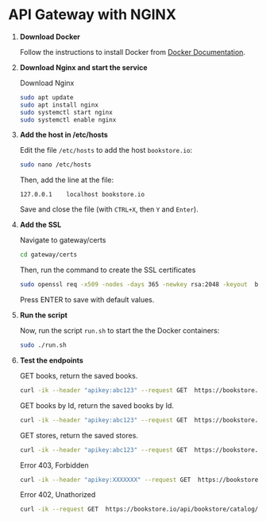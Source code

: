 # API Gateway with NGINX

1. **Download Docker**

    Follow the instructions to install Docker from [Docker Documentation](https://docs.docker.com/get-docker/).

2. **Download Nginx and start the service**

    Download Nginx

    ```bash
    sudo apt update
    sudo apt install nginx
    sudo systemctl start nginx
    sudo systemctl enable nginx
    ```

3. **Add the host in /etc/hosts**

    Edit the file `/etc/hosts` to add the host `bookstore.io`:

    ```bash
    sudo nano /etc/hosts
    ```

    Then, add the line at the file:

    ```text
    127.0.0.1    localhost bookstore.io
    ```

    Save and close the file (with `CTRL+X`, then `Y` and `Enter`).

4. **Add the SSL**

    Navigate to gateway/certs
    ```bash
    cd gateway/certs
    ```
    
    Then, run the command to create the SSL certificates 
    ```bash
    sudo openssl req -x509 -nodes -days 365 -newkey rsa:2048 -keyout  bookstore.key -out bookstore.crt -config bookstore.conf
    ```

    Press ENTER to save with default values.


5. **Run the script**

    Now, run the script `run.sh` to start the the Docker containers:

    ```bash
    sudo ./run.sh
    ```
6. **Test the endpoints**

    GET books, return the saved books.
    ```bash
    curl -ik --header "apikey:abc123" --request GET  https://bookstore.io/api/bookstore/catalog/books
    ```

    GET books by Id, return the saved books by Id.
    ```bash
    curl -ik --header "apikey:abc123" --request GET  https://bookstore.io/api/bookstore/catalog/books/1
    ```

    GET stores, return the saved stores.
    ```bash
    curl -ik --header "apikey:abc123" --request GET  https://bookstore.io/api/bookstore/stores/stores
    ```
    
    Error 403, Forbidden
    ```bash
    curl -ik --header "apikey:XXXXXXX" --request GET  https://bookstore.io/api/bookstore/stores/stores
    ```
    Error 402, Unathorized
    ```bash
    curl -ik --request GET  https://bookstore.io/api/bookstore/catalog/books
    ```